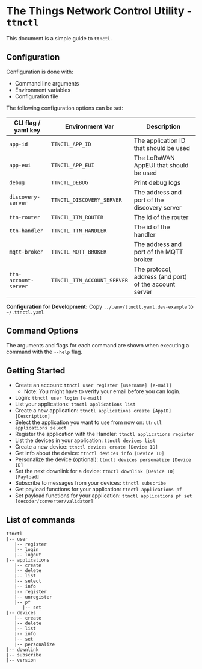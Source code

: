 # The Things Network Control Utility - `ttnctl`

This document is a simple guide to `ttnctl`.

## Configuration

Configuration is done with:

* Command line arguments
* Environment variables
* Configuration file

The following configuration options can be set:

| CLI flag / yaml key   | Environment Var             | Description  |
|-----------------------|-----------------------------|--------------|
| `app-id`              | `TTNCTL_APP_ID`             | The application ID that should be used |
| `app-eui`             | `TTNCTL_APP_EUI`            | The LoRaWAN AppEUI that should be used |
| `debug`               | `TTNCTL_DEBUG`              | Print debug logs |
| `discovery-server`    | `TTNCTL_DISCOVERY_SERVER`   | The address and port of the discovery server |
| `ttn-router`          | `TTNCTL_TTN_ROUTER`         | The id of the router |
| `ttn-handler`         | `TTNCTL_TTN_HANDLER`        | The id of the handler |
| `mqtt-broker`         | `TTNCTL_MQTT_BROKER`        | The address and port of the MQTT broker |
| `ttn-account-server`  | `TTNCTL_TTN_ACCOUNT_SERVER` | The protocol, address (and port) of the account server |

**Configuration for Development:** Copy `../.env/ttnctl.yaml.dev-example` to `~/.ttnctl.yaml`

## Command Options

The arguments and flags for each command are shown when executing a command with the `--help` flag.

## Getting Started

* Create an account: `ttnctl user register [username] [e-mail]`
    * Note: You might have to verify your email before you can login.
* Login: `ttnctl user login [e-mail]`
* List your applications: `ttnctl applications list`
* Create a new application: `ttnctl applications create [AppID] [Description]`
* Select the application you want to use from now on: `ttnctl applications select`
* Register the application with the Handler: `ttnctl applications register`
* List the devices in your application: `ttnctl devices list`
* Create a new device: `ttnctl devices create [Device ID]`
* Get info about the device: `ttnctl devices info [Device ID]`
* Personalize the device (optional): `ttnctl devices personalize [Device ID]`
* Set the next downlink for a device: `ttnctl downlink [Device ID] [Payload]`
* Subscribe to messages from your devices: `ttnctl subscribe`
* Get payload functions for your application: `ttnctl applications pf`
* Set payload functions for your application: `ttnctl applications pf set [decoder/converter/validator]`

## List of commands

```
ttnctl
|-- user
   |-- register
   |-- login
   |-- logout
|-- applications
   |-- create
   |-- delete
   |-- list
   |-- select
   |-- info
   |-- register
   |-- unregister
   |-- pf
      |-- set
|-- devices
   |-- create
   |-- delete
   |-- list
   |-- info
   |-- set
   |-- personalize
|-- downlink
|-- subscribe
|-- version
```
